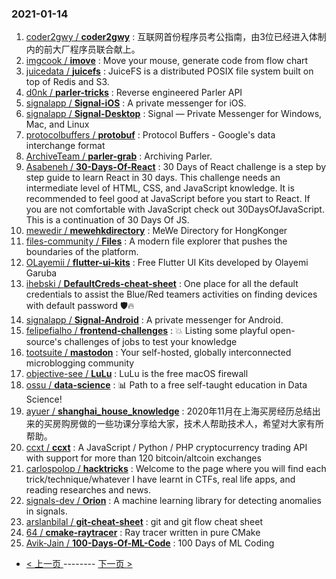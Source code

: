 ### 2021-01-14 
1. [
        coder2gwy /
**coder2gwy**](https://github.com/coder2gwy/coder2gwy) : 互联网首份程序员考公指南，由3位已经进入体制内的前大厂程序员联合献上。
1. [
        imgcook /
**imove**](https://github.com/imgcook/imove) : Move your mouse, generate code from flow chart
1. [
        juicedata /
**juicefs**](https://github.com/juicedata/juicefs) : JuiceFS is a distributed POSIX file system built on top of Redis and S3.
1. [
        d0nk /
**parler-tricks**](https://github.com/d0nk/parler-tricks) : Reverse engineered Parler API
1. [
        signalapp /
**Signal-iOS**](https://github.com/signalapp/Signal-iOS) : A private messenger for iOS.
1. [
        signalapp /
**Signal-Desktop**](https://github.com/signalapp/Signal-Desktop) : Signal — Private Messenger for Windows, Mac, and Linux
1. [
        protocolbuffers /
**protobuf**](https://github.com/protocolbuffers/protobuf) : Protocol Buffers - Google's data interchange format
1. [
        ArchiveTeam /
**parler-grab**](https://github.com/ArchiveTeam/parler-grab) : Archiving Parler.
1. [
        Asabeneh /
**30-Days-Of-React**](https://github.com/Asabeneh/30-Days-Of-React) : 30 Days of React challenge is a step by step guide to learn React in 30 days. This challenge needs an intermediate level of HTML, CSS, and JavaScript knowledge. It is recommended to feel good at JavaScript before you start to React. If you are not comfortable with JavaScript check out 30DaysOfJavaScript. This is a continuation of 30 Days Of JS.
1. [
        mewedir /
**mewehkdirectory**](https://github.com/mewedir/mewehkdirectory) : MeWe Directory for HongKonger
1. [
        files-community /
**Files**](https://github.com/files-community/Files) : A modern file explorer that pushes the boundaries of the platform.
1. [
        OLayemii /
**flutter-ui-kits**](https://github.com/OLayemii/flutter-ui-kits) : Free Flutter UI Kits developed by Olayemi Garuba
1. [
        ihebski /
**DefaultCreds-cheat-sheet**](https://github.com/ihebski/DefaultCreds-cheat-sheet) : One place for all the default credentials to assist the Blue/Red teamers activities on finding devices with default password 🛡️🔥
1. [
        signalapp /
**Signal-Android**](https://github.com/signalapp/Signal-Android) : A private messenger for Android.
1. [
        felipefialho /
**frontend-challenges**](https://github.com/felipefialho/frontend-challenges) : 💥 Listing some playful open-source's challenges of jobs to test your knowledge
1. [
        tootsuite /
**mastodon**](https://github.com/tootsuite/mastodon) : Your self-hosted, globally interconnected microblogging community
1. [
        objective-see /
**LuLu**](https://github.com/objective-see/LuLu) : LuLu is the free macOS firewall
1. [
        ossu /
**data-science**](https://github.com/ossu/data-science) : 📊 Path to a free self-taught education in Data Science!
1. [
        ayuer /
**shanghai_house_knowledge**](https://github.com/ayuer/shanghai_house_knowledge) : 2020年11月在上海买房经历总结出来的买房购房做的一些功课分享给大家，技术人帮助技术人，希望对大家有所帮助。
1. [
        ccxt /
**ccxt**](https://github.com/ccxt/ccxt) : A JavaScript / Python / PHP cryptocurrency trading API with support for more than 120 bitcoin/altcoin exchanges
1. [
        carlospolop /
**hacktricks**](https://github.com/carlospolop/hacktricks) : Welcome to the page where you will find each trick/technique/whatever I have learnt in CTFs, real life apps, and reading researches and news.
1. [
        signals-dev /
**Orion**](https://github.com/signals-dev/Orion) : A machine learning library for detecting anomalies in signals.
1. [
        arslanbilal /
**git-cheat-sheet**](https://github.com/arslanbilal/git-cheat-sheet) : git and git flow cheat sheet
1. [
        64 /
**cmake-raytracer**](https://github.com/64/cmake-raytracer) : Ray tracer written in pure CMake
1. [
        Avik-Jain /
**100-Days-Of-ML-Code**](https://github.com/Avik-Jain/100-Days-Of-ML-Code) : 100 Days of ML Coding 

- [ < 上一页 ](https://github.com/able8/github-trending-daily-record/blob/master/2021-01-13.md) -------- [ 下一页 > ](https://github.com/able8/github-trending-daily-record/blob/master/2021-01-15.md)